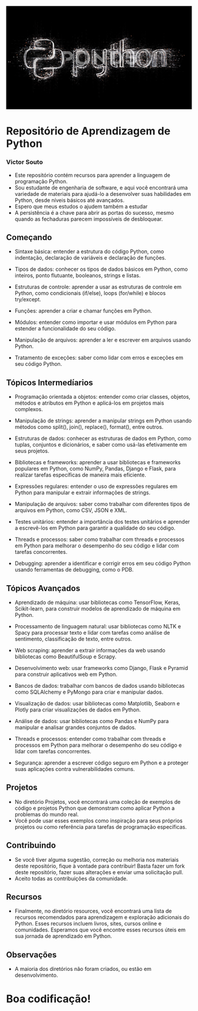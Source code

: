 <img src="python.png">

# Repositório de Aprendizagem de Python
### Victor Souto

* Este repositório contém recursos para aprender a linguagem de programação Python.
* Sou estudante de engenharia de software, e aqui você encontrará uma variedade de materiais para ajudá-lo a desenvolver suas habilidades em Python, desde níveis básicos até avançados.
* Espero que meus estudos o ajudem também a estudar
* A persistência é a chave para abrir as portas do sucesso, mesmo quando as fechaduras parecem impossíveis de desbloquear.

## Começando

* Sintaxe básica: entender a estrutura do código Python, como indentação, declaração de variáveis e declaração de funções.

* Tipos de dados: conhecer os tipos de dados básicos em Python, como inteiros, ponto flutuante, booleanos, strings e listas.

* Estruturas de controle: aprender a usar as estruturas de controle em Python, como condicionais (if/else), loops (for/while) e blocos try/except.

* Funções: aprender a criar e chamar funções em Python.

* Módulos: entender como importar e usar módulos em Python para estender a funcionalidade do seu código.

* Manipulação de arquivos: aprender a ler e escrever em arquivos usando Python.

* Tratamento de exceções: saber como lidar com erros e exceções em seu código Python.

## Tópicos Intermedíarios

* Programação orientada a objetos: entender como criar classes, objetos, métodos e atributos em Python e aplicá-los em projetos mais complexos.

* Manipulação de strings: aprender a manipular strings em Python usando métodos como split(), join(), replace(), format(), entre outros.

* Estruturas de dados: conhecer as estruturas de dados em Python, como tuplas, conjuntos e dicionários, e saber como usá-las efetivamente em seus projetos.

* Bibliotecas e frameworks: aprender a usar bibliotecas e frameworks populares em Python, como NumPy, Pandas, Django e Flask, para realizar tarefas específicas de maneira mais eficiente.

* Expressões regulares: entender o uso de expressões regulares em Python para manipular e extrair informações de strings.

* Manipulação de arquivos: saber como trabalhar com diferentes tipos de arquivos em Python, como CSV, JSON e XML.

* Testes unitários: entender a importância dos testes unitários e aprender a escrevê-los em Python para garantir a qualidade do seu código.

* Threads e processos: saber como trabalhar com threads e processos em Python para melhorar o desempenho do seu código e lidar com tarefas concorrentes.

* Debugging: aprender a identificar e corrigir erros em seu código Python usando ferramentas de debugging, como o PDB.

## Tópicos Avançados

* Aprendizado de máquina: usar bibliotecas como TensorFlow, Keras, Scikit-learn, para construir modelos de aprendizado de máquina em Python.

* Processamento de linguagem natural: usar bibliotecas como NLTK e Spacy para processar texto e lidar com tarefas como análise de sentimento, classificação de texto, entre outros.

* Web scraping: aprender a extrair informações da web usando bibliotecas como BeautifulSoup e Scrapy.

* Desenvolvimento web: usar frameworks como Django, Flask e Pyramid para construir aplicativos web em Python.

* Bancos de dados: trabalhar com bancos de dados usando bibliotecas como SQLAlchemy e PyMongo para criar e manipular dados.

* Visualização de dados: usar bibliotecas como Matplotlib, Seaborn e Plotly para criar visualizações de dados em Python.

* Análise de dados: usar bibliotecas como Pandas e NumPy para manipular e analisar grandes conjuntos de dados.

* Threads e processos: entender como trabalhar com threads e processos em Python para melhorar o desempenho do seu código e lidar com tarefas concorrentes.

* Segurança: aprender a escrever código seguro em Python e a proteger suas aplicações contra vulnerabilidades comuns.

## Projetos

* No diretório Projetos, você encontrará uma coleção de exemplos de código e projetos Python que demonstram como aplicar Python a problemas do mundo real.
* Você pode usar esses exemplos como inspiração para seus próprios projetos ou como referência para tarefas de programação específicas.

## Contribuindo

* Se você tiver alguma sugestão, correção ou melhoria nos materiais deste repositório, fique à vontade para contribuir! Basta fazer um fork deste repositório, fazer suas alterações e enviar uma solicitação pull.
* Aceito todas as contribuições da comunidade.

## Recursos

* Finalmente, no diretório resources, você encontrará uma lista de recursos recomendados para aprendizagem e exploração adicionais do Python. Esses recursos incluem livros, sites, cursos online e comunidades. Esperamos que você encontre esses recursos úteis em sua jornada de aprendizado em Python.

## Observações

* A maioria dos diretórios não foram criados, ou estão em desenvolvimento.

# Boa codificação!
